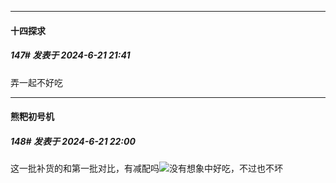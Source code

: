 ﻿
*****

####  十四探求  
##### 147#       发表于 2024-6-21 21:41

弄一起不好吃


*****

####  熊粑初号机  
##### 148#       发表于 2024-6-21 22:00

这一批补货的和第一批对比，有减配吗<img src="https://static.saraba1st.com/image/smiley/face2017/026.png" referrerpolicy="no-referrer">没有想象中好吃，不过也不坏


